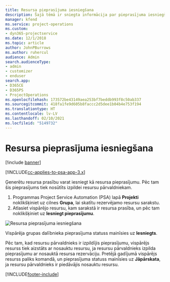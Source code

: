 ```yaml
---
title: Resursa pieprasījuma iesniegšana
description: Šajā tēmā ir sniegta informācija par pieprasījuma iesniegšanu par projekta resursu.
manager: kfend
ms.service: project-operations
ms.custom:
- dyn365-projectservice
ms.date: 12/1/2018
ms.topic: article
author: JohnPBurrows
ms.author: ruhercul
audience: Admin
search.audienceType:
- admin
- customizer
- enduser
search.app:
- D365CE
- D365PS
- ProjectOperations
ms.openlocfilehash: 173572be43149aea253bf7beddb993f8c50ab337
ms.sourcegitcommit: 418fa1fe9d605b8faccc2d5dee1b04b4e753f194
ms.translationtype: HT
ms.contentlocale: lv-LV
ms.lasthandoff: 02/10/2021
ms.locfileid: "5149732"
---
```

# <a name="submitting-a-resource-request"></a>Resursa pieprasījuma iesniegšana

[!include [banner](../includes/psa-now-project-operations.md)]

[!INCLUDE[cc-applies-to-psa-app-3.x](../includes/cc-applies-to-psa-app-3x.md)]

Ģenerētu resursa prasību varat iesniegt kā resursa pieprasījumu. Pēc tam šis pieprasījums tiek nosūtīts izpildei resursu pārvaldniekam.

1. Programmas Project Service Automation (PSA) lapā **Projekti** noklikšķiniet uz cilnes **Grupa**, lai skatītu rezervējamo resursu sarakstu. 
2. Atlasiet vispārējo resursu, kam sarakstā ir resursa prasība, un pēc tam noklikšķiniet uz **Iesniegt pieprasījumu**.

![Resursa pieprasījuma iesniegšana](media/RM-how-to-18.png)

Vispārēja grupas dalībnieka pieprasījuma statuss mainīsies uz **Iesniegts**.

Pēc tam, kad resursu pārvaldnieks ir izpildījis pieprasījumu, vispārējs resurss tiek aizstāts ar nosauktu resursu, ja resursu pārvaldnieks izpilda pieprasījumu ar nosauktā resursa rezervāciju. Pretējā gadījumā vispārējs resurss paliks komandā, un pieprasījuma statuss mainīsies uz **Jāpārskata**, ja resursu pārvaldnieks ir piedāvājis nosauktu resursu.


[!INCLUDE[footer-include](../includes/footer-banner.md)]